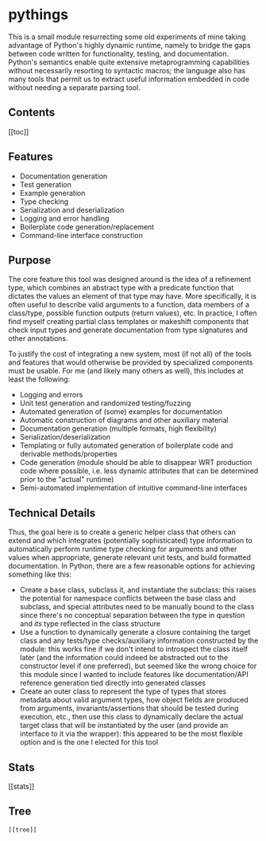 # pythings

This is a small module resurrecting some old experiments of mine taking
advantage of Python's highly dynamic runtime, namely to bridge the gaps between
code written for functionality, testing, and documentation. Python's semantics
enable quite extensive metaprogramming capabilities without necessarily
resorting to syntactic macros; the language also has many tools that permit us
to extract useful information embedded in code without needing a separate
parsing tool.

## Contents

[[toc]]

## Features

- Documentation generation
- Test generation
- Example generation
- Type checking
- Serialization and deserialization
- Logging and error handling
- Boilerplate code generation/replacement
- Command-line interface construction

## Purpose

The core feature this tool was designed around is the idea of a refinement
type, which combines an abstract type with a predicate function that dictates
the values an element of that type may have. More specifically, it is often
useful to describe valid arguments to a function, data members of a class/type,
possible function outputs (return values), etc. In practice, I often find
myself creating partial class templates or makeshift components that check
input types and generate documentation from type signatures and other
annotations.

To justify the cost of integrating a new system, most (if not all) of the tools
and features that would otherwise be provided by specialized components must be
usable. For me (and likely many others as well), this includes at least the
following:

- Logging and errors
- Unit test generation and randomized testing/fuzzing
- Automated generation of (some) examples for documentation
- Automatic construction of diagrams and other auxiliary material
- Documentation generation (multiple formats, high flexibility)
- Serialization/deserialization
- Templating or fully automated generation of boilerplate code and derivable methods/properties
- Code generation (module should be able to disappear WRT production code where possible, i.e. less dynamic attributes that can be determined prior to the "actual" runtime)
- Semi-automated implementation of intuitive command-line interfaces

## Technical Details

Thus, the goal here is to create a generic helper class that others can extend
and which integrates (potentially sophisticated) type information to
automatically perform runtime type checking for arguments and other values when
appropriate, generate relevant unit tests, and build formatted documentation.
In Python, there are a few reasonable options for achieving something like this:

- Create a base class, subclass it, and instantiate the subclass: this raises the potential for namespace conflicts between the base class and subclass, and special attributes need to be manually bound to the class since there's no conceptual separation between the type in question and *its* type reflected in the class structure
- Use a function to dynamically generate a closure containing the target class and any tests/type checks/auxiliary information constructed by the module: this works fine if we don't intend to introspect the class itself later (and the information could indeed be abstracted out to the constructor level if one preferred), but seemed like the wrong choice for this module since I wanted to include features like documentation/API reference generation tied directly into generated classes
- Create an outer class to represent the type of types that stores metadata about valid argument types, how object fields are produced from arguments, invariants/assertions that should be tested during execution, etc., then use this class to dynamically declare the actual target class that will be instantiated by the user (and provide an interface to it via the wrapper): this appeared to be the most flexible option and is the one I elected for this tool

## Stats

[[stats]]

## Tree

```
[[tree]]
```
